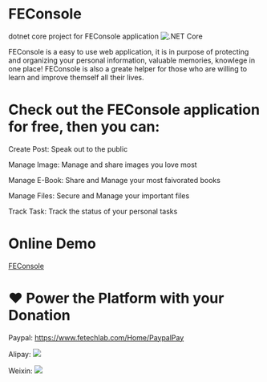 # FEConsole
dotnet core project for FEConsole application
![.NET Core](https://github.com/alpha-executive/netcorestart/workflows/.NET%20Core/badge.svg)

FEConsole is a easy to use web application, it is in purpose of protecting and organizing your personal information, valuable memories, knowlege in one place! FEConsole is also a greate helper for those who are willing to learn and improve themself all their lives.

# Check out the FEConsole application for free, then you can:
Create Post: Speak out to the public

Manage Image: Manage and share images you love most

Manage E-Book: Share and Manage your most faivorated books

Manage Files: Secure and Manage your important files

Track Task: Track the status of your personal tasks

# Online Demo
[FEConsole](https://feconsole.fetechlab.com:8090)


# ❤ Power the Platform with your Donation
Paypal:
https://www.fetechlab.com/Home/PaypalPay

Alipay:
![](https://feconsole.fetechlab.com:8090/img/alipay.png)

Weixin:
![](https://feconsole.fetechlab.com:8090/img/wechatpay.png)
